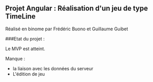 ## Projet Angular : Réalisation d'un jeu de type TimeLine

Réalisé en binome par Frédéric Buono et Guillaume Guibet

###Etat du projet :

Le MVP est atteint.

Manque :
- la liaison avec les données du serveur
- L'édition de jeu
